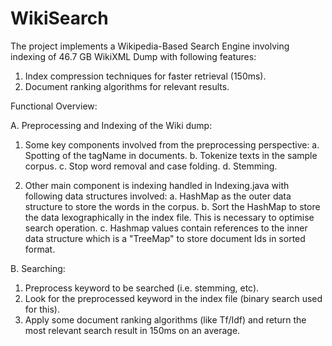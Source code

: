 # WikiSearch

The project implements a Wikipedia-Based Search Engine involving indexing of 46.7 GB WikiXML Dump with following features:
1. Index compression techniques for faster retrieval (150ms).
2. Document ranking algorithms for relevant results.

Functional Overview:

A. Preprocessing and Indexing of the Wiki dump:
  1. Some key components involved from the preprocessing perspective:
    a. Spotting of the tagName in documents.
    b. Tokenize texts in the sample corpus.
    c. Stop word removal and case folding.
    d. Stemming.
   
  2. Other main component is indexing handled in Indexing.java with following data structures involved:
    a. HashMap as the outer data structure to store the words in the corpus.
    b. Sort the HashMap to store the data lexographically in the index file. This is necessary to optimise search operation.
    c. Hashmap values contain references to the inner data structure which is a "TreeMap" to store document Ids in sorted format.

B. Searching:
  1. Preprocess keyword to be searched (i.e. stemming, etc).
  2. Look for the preprocessed keyword in the index file (binary search used for this).
  3. Apply some document ranking algorithms (like Tf/Idf) and return the most relevant search result in 150ms on an average.
